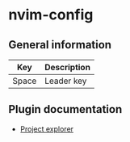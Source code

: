 # nvim-config

## General information

| Key | Description |
| --- | --- |
| Space | Leader key <Leader> |

## Plugin documentation

* [Project explorer](docs/nvim-tree.md)

